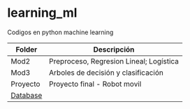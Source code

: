 # learning_ml
Codigos en python machine learning


|  Folder  |        Descripción         |
|------------|----------------------------|
| Mod2 | Preproceso, Regresion Lineal; Logística|
| Mod3 | Arboles de decisión y clasificación|
|Proyecto | Proyecto final - Robot movil 
[Database](https://www.kaggle.com/uciml/wall-following-robot)|

